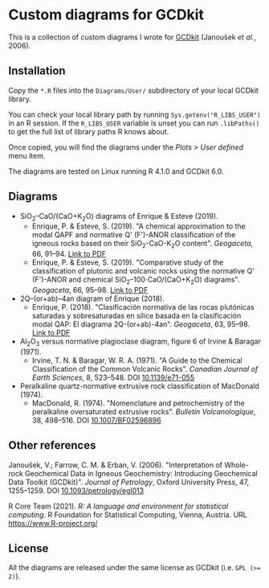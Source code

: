 # Custom diagrams for GCDkit

This is a collection of custom diagrams I wrote for
[GCDkit](http://gcdkit.org/) (Janoušek *et al.*, 2006).

## Installation

Copy the `*.R` files into the `Diagrams/User/` subdirectory of your
local GCDkit library.

You can check your local library path by running
`Sys.getenv("R_LIBS_USER")` in an R session. If the `R_LIBS_USER`
variable is unset you can run `.libPaths()` to get the full list of
library paths R knows about.

Once copied, you will find the diagrams under the *Plots > User
defined* menu item.

The diagrams are tested on Linux running R 4.1.0 and GCDkit 6.0.

## Diagrams

* SiO<sub>2</sub>&ndash;CaO/(CaO+K<sub>2</sub>O) diagrams of Enrique &
  Esteve (2019).
  * Enrique, P. & Esteve, S. (2019). "A chemical approximation to the
    modal QAPF and normative Q' (F')-ANOR classification of the igneous
    rocks based on their SiO<sub>2</sub>-CaO-K<sub>2</sub>O content".
    *Geogaceta*, 66, 91&ndash;94. [Link to
    PDF](https://sge.usal.es/archivos/geogacetas/geo66/Geo66_23.pdf)
  * Enrique, P. & Esteve, S. (2019). "Comparative study of the
    classification of plutonic and volcanic rocks using the normative Q'
    (F')-ANOR and chemical
    SiO<sub>2</sub>&ndash;100⋅CaO/(CaO+K<sub>2</sub>O) diagrams".
    *Geogaceta*, 66, 95&ndash;98.  [Link to
    PDF](https://sge.usal.es/archivos/geogacetas/geo66/Geo66_24.pdf)
* 2Q&ndash;(or+ab)&ndash;4an diagram of Enrique (2018).
  * Enrique, P. (2018). "Clasificación normativa de las rocas plutónicas
    saturadas y sobresaturadas en sílice basada en la clasificación
    modal QAP: El diagrama 2Q-(or+ab)-4an".  *Geogaceta*, 63,
    95&ndash;98. [Link to
    PDF](https://sge.usal.es/archivos/geogacetas/geo63/geo63_24.pdf)
* Al<sub>2</sub>O<sub>3</sub> versus normative plagioclase diagram,
  figure 6 of Irvine & Baragar (1971).
  * Irvine, T. N. & Baragar, W. R. A. (1971). "A Guide to the Chemical
    Classification of the Common Volcanic Rocks". *Canadian Journal of
    Earth Sciences*, 8, 523&ndash;548. DOI
    [10.1139/e71-055](https://doi.org/10.1139/e71-055)
* Peralkaline quartz-normative extrusive rock classification of
  MacDonald (1974).
  * MacDonald, R. (1974). "Nomenclature and petrochemistry of the
    peralkaline oversaturated extrusive rocks". *Bulletin
    Volcanologique*, 38, 498&ndash;516. DOI
    [10.1007/BF02596896](https://doi.org/10.1007/BF02596896)

## Other references

Janoušek, V.; Farrow, C. M. & Erban, V. (2006). "Interpretation of
Whole-rock Geochemical Data in Igneous Geochemistry: Introducing
Geochemical Data Toolkit (GCDkit)".  *Journal of Petrology*, Oxford
University Press, 47, 1255&ndash;1259. DOI
[10.1093/petrology/egl013](https://doi.org/10.1093/petrology/egl013)

R Core Team (2021). *R: A language and environment for statistical
computing*. R Foundation for Statistical Computing, Vienna, Austria. URL
https://www.R-project.org/


## License

All the diagrams are released under the same license as GCDkit (i.e.
`GPL (>= 2)`).
